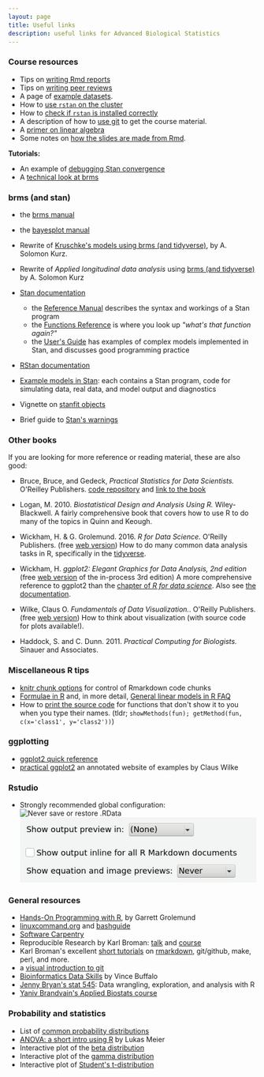 ```yaml
---
layout: page
title: Useful links
description: useful links for Advanced Biological Statistics
---
```


### Course resources

* Tips on [writing Rmd reports](rmarkdown_tips.html)
* Tips on [writing peer reviews](peer_reviews.html)
* A page of [example datasets](datasets.html).
* How to [use `rstan` on the cluster](rstan_on_talapas.html)
* How to [check if `rstan` is installed correctly](check_stan_install.html)
* A description of how to [use git](using-git.html) to get the course material.
* A [primer on linear algebra](../CLASS_MATERIALS/Tutorials/LA_primer_slides.html)
* Some notes on [how the slides are made from Rmd](development.html).

**Tutorials:**

* An example of [debugging Stan convergence](../CLASS_MATERIALS/Tutorials/Improving_convergence_1.html)
* A [technical look at brms](../CLASS_MATERIALS/Tutorials/using_brms.html)

### brms (and stan)

* the [brms manual](https://paul-buerkner.github.io/brms/index.html)
* the [bayesplot manual](http://mc-stan.org/bayesplot/index.html)
* Rewrite of [Kruschke's models using brms (and tidyverse)](https://bookdown.org/content/3686/), by A. Solomon Kurz.
* Rewrite of *Applied longitudinal data analysis* using [brms (and tidyverse)](https://bookdown.org/content/4253/) by A. Solomon Kurz

* [Stan documentation](https://mc-stan.org/users/documentation/) 
    - the [Reference Manual](https://mc-stan.org/docs/reference-manual/index.html)
        describes the syntax and workings of a Stan program
    - the [Functions Reference](https://mc-stan.org/docs/functions-reference/index.html)
        is where you look up *"what's that function again?"*
    - the [User's Guide](https://mc-stan.org/docs/stan-users-guide/index.html) has examples
        of complex models implemented in Stan, and discusses good programming practice

* [RStan documentation](https://mc-stan.org/users/interfaces/rstan.html) 
* [Example models in Stan](https://github.com/stan-dev/example-models): 
    each contains a Stan program, code for simulating data, real data, and model output and diagnostics
* Vignette on [stanfit objects](https://cran.r-project.org/web/packages/rstan/vignettes/stanfit-objects.html)
* Brief guide to [Stan's warnings](http://mc-stan.org/misc/warnings)

### Other books

If you are looking for more reference or reading material, these are also good:

- Bruce, Bruce, and Gedeck, *Practical Statistics for Data Scientists.* O'Reilley Publishers.
    [code repository](https://github.com/gedeck/practical-statistics-for-data-scientists)
    and [link to the book](https://www.oreilly.com/library/view/practical-statistics-for/9781491952955/)

* Logan, M. 2010. *Biostatistical Design and Analysis Using R.* Wiley-Blackwell.
    A fairly comprehensive book that covers how to use R to do many of the topics in Quinn and Keough.

* Wickham, H. & G. Grolemund. 2016. *R for Data Science.* O'Reilly Publishers. (free [web version](https://r4ds.had.co.nz/))
    How to do many common data analysis tasks in R, specifically in the [tidyverse](http://www.tidyverse.org).

* Wickham, H. *ggplot2: Elegant Graphics for Data Analysis, 2nd edition* (free [web version](https://ggplot2-book.org/) of the in-process 3rd edition)
    A more comprehensive reference to ggplot2 than the [chapter of *R for data science*](https://r4ds.had.co.nz/data-visualisation.html).
    Also see [the documentation](https://ggplot2.tidyverse.org/index.html).


* Wilke, Claus O. *Fundamentals of Data Visualization.*. O'Reilly Publishers. (free [web version](https://serialmentor.com/dataviz/))
    How to think about visualization (with source code for plots available!).

* Haddock, S. and C. Dunn. 2011. *Practical Computing for Biologists.* Sinauer and Associates. 


### Miscellaneous R tips

* [knitr chunk options](https://yihui.name/knitr/options/) for control of Rmarkdown code chunks
* [Formulae in R](http://conjugateprior.org/2013/01/formulae-in-r-anova/) and, in more detail, [General linear models in R FAQ](http://bbolker.github.io/mixedmodels-misc/glmmFAQ.html)
* How to [print the source code](https://stackoverflow.com/questions/19226816/how-can-i-view-the-source-code-for-a-function/19226817#19226817) 
    for functions that don't show it to you when you type their names. (tldr; `showMethods(fun); getMethod(fun, c(x='class1', y='class2'))`)

### ggplotting

* [ggplot2 quick reference](http://ggplot2.tidyverse.org/reference/)
* [practical ggplot2](https://wilkelab.org/practicalgg/) an annotated website of examples by Claus Wilke

### Rstudio

* Strongly recommended global configuration: 
![Never save or restore .RData](rstudio_config_1.png)
![output not inline](rstudio_config_2.png)

### General resources

- [Hands-On Programming with R](https://rstudio-education.github.io/hopr/index.html), by Garrett Grolemund
- [linuxcommand.org](http://linuxcommand.org/) and [bashguide](http://mywiki.wooledge.org/BashGuide)
- [Software Carpentry](http://software-carpentry.org/lessons/)
- Reproducible Research by Karl Broman:
  [talk](https://github.com/kbroman/Talk_ReproRes) and
  [course](http://kbroman.org/Tools4RR)
- Karl Broman's excellent [short tutorials](http://kbroman.org/pages/tutorials.html) on
  [rmarkdown](http://kbroman.org/knitr_knutshell/pages/Rmarkdown.html), git/github, make, perl, and more.
- a [visual introduction to git](https://learngitbranching.js.org/)
- [Bioinformatics Data Skills](http://shop.oreilly.com/product/0636920030157.do) by Vince Buffalo
- [Jenny Bryan's stat 545](https://stat545.com/): Data wrangling, exploration, and analysis with R
- [Yaniv Brandvain's Applied Biostats course](https://bookdown.org/ybrandvain/Applied-Biostats/)

### Probability and statistics

- List of [common probability distributions](https://en.wikipedia.org/wiki/Probability_distribution#Common_probability_distributions)
- [ANOVA: a short intro using R](https://stat.ethz.ch/~meier/teaching/anova/) by Lukas Meier
- Interactive plot of the [beta distribution](https://www.desmos.com/calculator/mnvwjlvnyj)
- Interactive plot of the [gamma distribution](https://www.desmos.com/calculator/vk2tqrxpk5)
- Interactive plot of [Student's t-distribution](https://www.desmos.com/calculator/u1ftxqcsqd)
